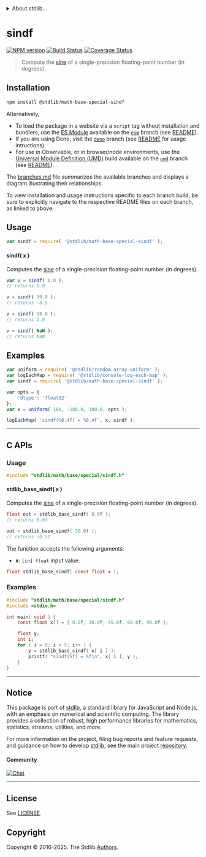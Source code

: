 <!--

@license Apache-2.0

Copyright (c) 2025 The Stdlib Authors.

Licensed under the Apache License, Version 2.0 (the "License");
you may not use this file except in compliance with the License.
You may obtain a copy of the License at

   http://www.apache.org/licenses/LICENSE-2.0

Unless required by applicable law or agreed to in writing, software
distributed under the License is distributed on an "AS IS" BASIS,
WITHOUT WARRANTIES OR CONDITIONS OF ANY KIND, either express or implied.
See the License for the specific language governing permissions and
limitations under the License.

-->


<details>
  <summary>
    About stdlib...
  </summary>
  <p>We believe in a future in which the web is a preferred environment for numerical computation. To help realize this future, we've built stdlib. stdlib is a standard library, with an emphasis on numerical and scientific computation, written in JavaScript (and C) for execution in browsers and in Node.js.</p>
  <p>The library is fully decomposable, being architected in such a way that you can swap out and mix and match APIs and functionality to cater to your exact preferences and use cases.</p>
  <p>When you use stdlib, you can be absolutely certain that you are using the most thorough, rigorous, well-written, studied, documented, tested, measured, and high-quality code out there.</p>
  <p>To join us in bringing numerical computing to the web, get started by checking us out on <a href="https://github.com/stdlib-js/stdlib">GitHub</a>, and please consider <a href="https://opencollective.com/stdlib">financially supporting stdlib</a>. We greatly appreciate your continued support!</p>
</details>

# sindf

[![NPM version][npm-image]][npm-url] [![Build Status][test-image]][test-url] [![Coverage Status][coverage-image]][coverage-url] <!-- [![dependencies][dependencies-image]][dependencies-url] -->

> Compute the [sine][trigonometric-functions] of a single-precision floating-point number (in degrees).

<section class="intro">

</section>

<section class="installation">

## Installation

```bash
npm install @stdlib/math-base-special-sindf
```

Alternatively,

-   To load the package in a website via a `script` tag without installation and bundlers, use the [ES Module][es-module] available on the [`esm`][esm-url] branch (see [README][esm-readme]).
-   If you are using Deno, visit the [`deno`][deno-url] branch (see [README][deno-readme] for usage intructions).
-   For use in Observable, or in browser/node environments, use the [Universal Module Definition (UMD)][umd] build available on the [`umd`][umd-url] branch (see [README][umd-readme]).

The [branches.md][branches-url] file summarizes the available branches and displays a diagram illustrating their relationships.

To view installation and usage instructions specific to each branch build, be sure to explicitly navigate to the respective README files on each branch, as linked to above.

</section>

<section class="usage">

## Usage

```javascript
var sindf = require( '@stdlib/math-base-special-sindf' );
```

#### sindf( x )

Computes the [sine][trigonometric-functions] of a single-precision floating-point number (in degrees).

```javascript
var v = sindf( 0.0 );
// returns 0.0

v = sindf( 30.0 );
// returns ~0.5

v = sindf( 90.0 );
// returns 1.0

v = sindf( NaN );
// returns NaN
```

</section>

<!-- /.usage -->

<section class="examples">

## Examples

<!-- eslint no-undef: "error" -->

```javascript
var uniform = require( '@stdlib/random-array-uniform' );
var logEachMap = require( '@stdlib/console-log-each-map' );
var sindf = require( '@stdlib/math-base-special-sindf' );

var opts = {
    'dtype': 'float32'
};
var x = uniform( 100, -180.0, 180.0, opts );

logEachMap( 'sindf(%0.4f) = %0.4f', x, sindf );
```

</section>

<!-- /.examples -->

<!-- C interface documentation. -->

* * *

<section class="c">

## C APIs

<!-- Section to include introductory text. Make sure to keep an empty line after the intro `section` element and another before the `/section` close. -->

<section class="intro">

</section>

<!-- /.intro -->

<!-- C usage documentation. -->

<section class="usage">

### Usage

```c
#include "stdlib/math/base/special/sindf.h"
```

#### stdlib_base_sindf( x )

Computes the [sine][trigonometric-functions] of a single-precision floating-point number (in degrees).

```c
float out = stdlib_base_sindf( 0.0f );
// returns 0.0f

out = stdlib_base_sindf( 30.0f );
// returns ~0.5f
```

The function accepts the following arguments:

-   **x**: `[in] float` input value.

```c
float stdlib_base_sindf( const float x );
```

</section>

<!-- /.usage -->

<!-- C API usage notes. Make sure to keep an empty line after the `section` element and another before the `/section` close. -->

<section class="notes">

</section>

<!-- /.notes -->

<!-- C API usage examples. -->

<section class="examples">

### Examples

```c
#include "stdlib/math/base/special/sindf.h"
#include <stdio.h>

int main( void ) {
    const float x[] = { 0.0f, 30.0f, 45.0f, 60.0f, 90.0f };

    float y;
    int i;
    for ( i = 0; i < 5; i++ ) {
        y = stdlib_base_sindf( x[ i ] );
        printf( "sindf(%f) = %f\n", x[ i ], y );
    }
}
```

</section>

<!-- /.examples -->

</section>

<!-- /.c -->

<!-- Section for related `stdlib` packages. Do not manually edit this section, as it is automatically populated. -->

<section class="related">

</section>

<!-- /.related -->

<!-- Section for all links. Make sure to keep an empty line after the `section` element and another before the `/section` close. -->


<section class="main-repo" >

* * *

## Notice

This package is part of [stdlib][stdlib], a standard library for JavaScript and Node.js, with an emphasis on numerical and scientific computing. The library provides a collection of robust, high performance libraries for mathematics, statistics, streams, utilities, and more.

For more information on the project, filing bug reports and feature requests, and guidance on how to develop [stdlib][stdlib], see the main project [repository][stdlib].

#### Community

[![Chat][chat-image]][chat-url]

---

## License

See [LICENSE][stdlib-license].


## Copyright

Copyright &copy; 2016-2025. The Stdlib [Authors][stdlib-authors].

</section>

<!-- /.stdlib -->

<!-- Section for all links. Make sure to keep an empty line after the `section` element and another before the `/section` close. -->

<section class="links">

[npm-image]: http://img.shields.io/npm/v/@stdlib/math-base-special-sindf.svg
[npm-url]: https://npmjs.org/package/@stdlib/math-base-special-sindf

[test-image]: https://github.com/stdlib-js/math-base-special-sindf/actions/workflows/test.yml/badge.svg?branch=main
[test-url]: https://github.com/stdlib-js/math-base-special-sindf/actions/workflows/test.yml?query=branch:main

[coverage-image]: https://img.shields.io/codecov/c/github/stdlib-js/math-base-special-sindf/main.svg
[coverage-url]: https://codecov.io/github/stdlib-js/math-base-special-sindf?branch=main

<!--

[dependencies-image]: https://img.shields.io/david/stdlib-js/math-base-special-sindf.svg
[dependencies-url]: https://david-dm.org/stdlib-js/math-base-special-sindf/main

-->

[chat-image]: https://img.shields.io/gitter/room/stdlib-js/stdlib.svg
[chat-url]: https://app.gitter.im/#/room/#stdlib-js_stdlib:gitter.im

[stdlib]: https://github.com/stdlib-js/stdlib

[stdlib-authors]: https://github.com/stdlib-js/stdlib/graphs/contributors

[umd]: https://github.com/umdjs/umd
[es-module]: https://developer.mozilla.org/en-US/docs/Web/JavaScript/Guide/Modules

[deno-url]: https://github.com/stdlib-js/math-base-special-sindf/tree/deno
[deno-readme]: https://github.com/stdlib-js/math-base-special-sindf/blob/deno/README.md
[umd-url]: https://github.com/stdlib-js/math-base-special-sindf/tree/umd
[umd-readme]: https://github.com/stdlib-js/math-base-special-sindf/blob/umd/README.md
[esm-url]: https://github.com/stdlib-js/math-base-special-sindf/tree/esm
[esm-readme]: https://github.com/stdlib-js/math-base-special-sindf/blob/esm/README.md
[branches-url]: https://github.com/stdlib-js/math-base-special-sindf/blob/main/branches.md

[stdlib-license]: https://raw.githubusercontent.com/stdlib-js/math-base-special-sindf/main/LICENSE

[trigonometric-functions]: https://en.wikipedia.org/wiki/Trigonometric_functions

</section>

<!-- /.links -->
